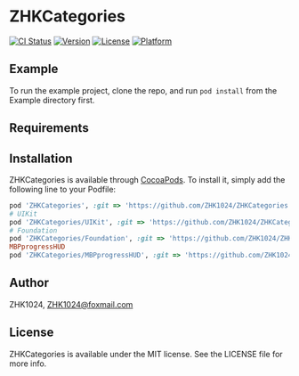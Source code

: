 # ZHKCategories

[![CI Status](https://img.shields.io/travis/TongJunfeng/ZHKCategroy.svg?style=flat)](https://travis-ci.org/TongJunfeng/ZHKCategroy)
[![Version](https://img.shields.io/cocoapods/v/ZHKCategroy.svg?style=flat)](https://cocoapods.org/pods/ZHKCategroy)
[![License](https://img.shields.io/cocoapods/l/ZHKCategroy.svg?style=flat)](https://cocoapods.org/pods/ZHKCategroy)
[![Platform](https://img.shields.io/cocoapods/p/ZHKCategroy.svg?style=flat)](https://cocoapods.org/pods/ZHKCategroy)

## Example

To run the example project, clone the repo, and run `pod install` from the Example directory first.

## Requirements

## Installation

ZHKCategories is available through [CocoaPods](https://cocoapods.org). To install
it, simply add the following line to your Podfile:

```ruby
pod 'ZHKCategories', :git => 'https://github.com/ZHK1024/ZHKCategories.git'
# UIKit
pod 'ZHKCategories/UIKit', :git => 'https://github.com/ZHK1024/ZHKCategories.git'
# Foundation
pod 'ZHKCategories/Foundation', :git => 'https://github.com/ZHK1024/ZHKCategories.git'
MBPprogressHUD
pod 'ZHKCategories/MBPprogressHUD', :git => 'https://github.com/ZHK1024/ZHKCategories.git'
```

## Author

ZHK1024, ZHK1024@foxmail.com

## License

ZHKCategories is available under the MIT license. See the LICENSE file for more info.
